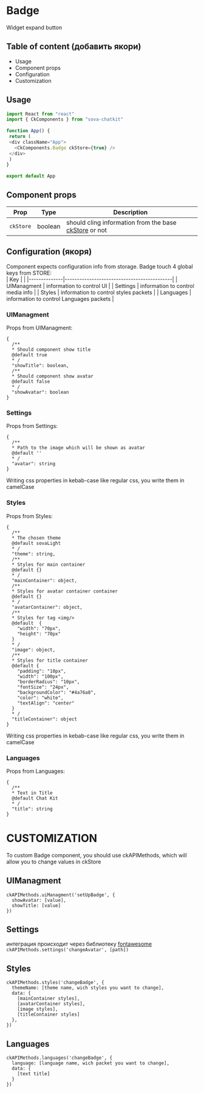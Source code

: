 # Badge
Widget expand button

## Table of content (добавить якори)
* Usage  
* Component props  
* Configuration  
* Customization  

## Usage
```javascript
import React from "react"
import { CkComponents } from "sova-chatkit"
 
function App() {
 return (
 <div className="App">
   <CkComponents.Badge ckStore={true} />
 </div>
 )
}
 
export default App
```

## Component props
| Prop       | Type    |  Description                                                                                      |
|------------|---------|---------------------------------------------------------------------------------------------------|
| `ckStore`  | boolean | should cling information from the base [ckStore](https://github.com/sovaai/chatKit-lib#3) or not  |


## Configuration  (якоря)
Component expects configuration info from storage. Badge touch 4 global keys from STORE:  
| Key          |                                            |
|--------------|--------------------------------------------|
| UIManagment  | information to control UI                  |
| Settings     | information to control media info          |
| Styles       | information to control styles packets      |
| Languages    | information to control Languages packets   |


### UIManagment
Props from UIManagment:  
```
{
  /**
  * Should component show title
  @default true
  * /
  "showTitle": boolean,
  /**
  * Should component show avatar
  @default false
  * /
  "showAvatar": boolean
}
```

### Settings
Props from Settings:  
```
{
  /**
  * Path to the image which will be shown as avatar
  @default ''
  * /
  "avatar": string
}
```
Writing css properties in kebab-case like regular css, you write them in camelCase  

### Styles
Props from Styles:  
```
{
  /**
  * The chosen theme
  @default sovaLight
  * /
  "theme": string,
  /**
  * Styles for main container
  @default {}
  * /
  "mainContainer": object,
  /**
  * Styles for avatar container container
  @default {}
  * /
  "avatarContainer": object,
  /**
  * Styles for tag <img/>
  @default  {
    "width": "70px",
    "height": "70px"
  }
  * /
  "image": object,
  /**
  * Styles for title container
  @default {
    "padding": "10px",
    "width": "100px",
    "borderRadius": "10px",
    "fontSize": "24px",
    "backgroundColor": "#4a76a8",
    "color": "white",
    "textAlign": "center"
  }
  * /
  "titleContainer": object
}
```
Writing css properties in kebab-case like regular css, you write them in camelCase

### Languages
Props from Languages:  
```
{
  /**
  * Text in Title
  @default Chat Kit
  * /
  "title": string
}
```



# CUSTOMIZATION
To custom Badge component, you should use ckAPIMethods, which will allow you to change values in ckStore

## UIManagment
```
ckAPIMethods.uiManagment('setUpBadge', {
  showAvatar: [value],
  showTitle: [value]
})
```

## Settings
интеграция происходит через библиотеку [fontawesome](https://github.com/FortAwesome/react-fontawesome "fontawesome")  
`
ckAPIMethods.settings('changeAvatar', [path])
`

## Styles
```
ckAPIMethods.styles('changeBadge', {
  themeName: [theme name, wich styles you want to change],
  data: {
    [mainContainer styles],
    [avatarContainer styles],
    [image styles],
    [titleContainer styles]
  },
})
```

## Languages
```
ckAPIMethods.languages('changeBadge', {
  language: [language name, wich packet you want to change],
  data: {
    [text title]
  }
})
```
